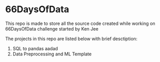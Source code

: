 # 66DaysOfData
This repo is made to store all the source code created while working on 66DaysOfData challenge started by Ken Jee

The projects in this repo are listed below with brief desctiption:
1. SQL to pandas
  aadad
2. Data Preprocessing and ML Template
